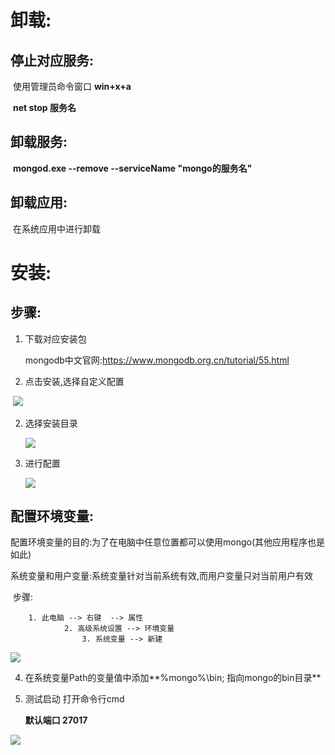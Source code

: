 # 卸载:

## 停止对应服务: 

​	使用管理员命令窗口 **win+x+a**

​	**net stop 服务名** 

## 卸载服务:

​	**mongod.exe  --remove  --serviceName "mongo的服务名"**

## 卸载应用:

​	在系统应用中进行卸载

# 安装:

## 步骤:

1. 下载对应安装包

   mongodb中文官网:<https://www.mongodb.org.cn/tutorial/55.html>	

2. 点击安装,选择自定义配置

​		![](../img/mongo/选择自定义配置.jpg)

2. 选择安装目录

   ![](../img/mongo/选择安装目录.jpg)

3. 进行配置

   ![](../img/mongo/配置.jpg)



## 配置环境变量:

​	配置环境变量的目的:为了在电脑中任意位置都可以使用mongo(其他应用程序也是如此)

​	系统变量和用户变量:系统变量针对当前系统有效,而用户变量只对当前用户有效

​	步骤:	

  		1. 此电脑 --> 右键  --> 属性
        		2. 高级系统设置 --> 环境变量
            		3. 系统变量 --> 新建

![](../img/mongo/新建系统环境.jpg)

4. 在系统变量Path的变量值中添加**%mongo%\bin; 指向mongo的bin目录**

5. 测试启动 打开命令行cmd

   **默认端口 27017**

![](../img/mongo/测试启动.jpg)





